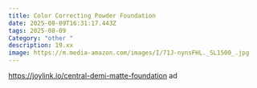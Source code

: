 ```yaml
---
title: Color Correcting Powder Foundation
date: 2025-08-09T16:31:17.443Z
tags: 2025-08-09
Category: "other "
description: 19.xx
image: https://m.media-amazon.com/images/I/71J-nynsFHL._SL1500_.jpg
---
```

https://joylink.io/central-demi-matte-foundation ad